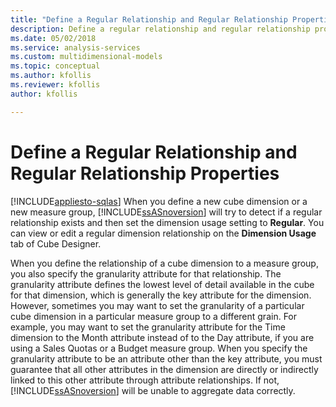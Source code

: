 ```yaml
---
title: "Define a Regular Relationship and Regular Relationship Properties | Microsoft Docs"
description: Define a regular relationship and regular relationship properties on the Dimension Usage tab of Cube Designer.
ms.date: 05/02/2018
ms.service: analysis-services
ms.custom: multidimensional-models
ms.topic: conceptual
ms.author: kfollis
ms.reviewer: kfollis
author: kfollis

---
```

# Define a Regular Relationship and Regular Relationship Properties
[!INCLUDE[appliesto-sqlas](../includes/appliesto-sqlas.md)]
  When you define a new cube dimension or a new measure group, [!INCLUDE[ssASnoversion](../includes/ssasnoversion-md.md)] will try to detect if a regular relationship exists and then set the dimension usage setting to **Regular**. You can view or edit a regular dimension relationship on the **Dimension Usage** tab of Cube Designer.  
  
 When you define the relationship of a cube dimension to a measure group, you also specify the granularity attribute for that relationship. The granularity attribute defines the lowest level of detail available in the cube for that dimension, which is generally the key attribute for the dimension. However, sometimes you may want to set the granularity of a particular cube dimension in a particular measure group to a different grain. For example, you may want to set the granularity attribute for the Time dimension to the Month attribute instead of to the Day attribute, if you are using a Sales Quotas or a Budget measure group. When you specify the granularity attribute to be an attribute other than the key attribute, you must guarantee that all other attributes in the dimension are directly or indirectly linked to this other attribute through attribute relationships. If not, [!INCLUDE[ssASnoversion](../includes/ssasnoversion-md.md)] will be unable to aggregate data correctly.  
  
  
